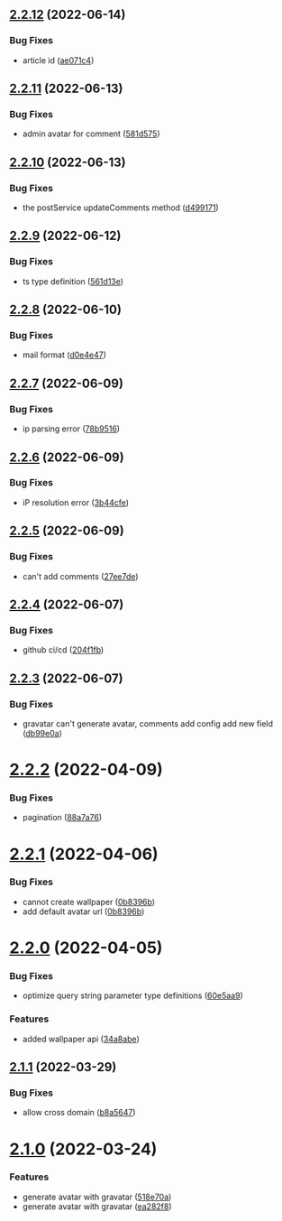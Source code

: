 ## [2.2.12](https://github.com/wujihua118/nest-api-server/compare/v2.2.11...v2.2.12) (2022-06-14)


### Bug Fixes

* article id ([ae071c4](https://github.com/wujihua118/nest-api-server/commit/ae071c4dc95880342cc5b1a416c347af4f7225e3))

## [2.2.11](https://github.com/wujihua118/nest-api-server/compare/v2.2.10...v2.2.11) (2022-06-13)


### Bug Fixes

* admin avatar for comment ([581d575](https://github.com/wujihua118/nest-api-server/commit/581d575baf676aa68dec4b2a5c7737bd61b3e66e))

## [2.2.10](https://github.com/wujihua118/nest-api-server/compare/v2.2.9...v2.2.10) (2022-06-13)


### Bug Fixes

* the postService updateComments method ([d499171](https://github.com/wujihua118/nest-api-server/commit/d4991711aa5dad0e6d480b894d2c0be27025ccf3))

## [2.2.9](https://github.com/wujihua118/nest-api-server/compare/v2.2.8...v2.2.9) (2022-06-12)


### Bug Fixes

* ts type definition ([561d13e](https://github.com/wujihua118/nest-api-server/commit/561d13ebe86e7987458c1787d50677554af8fc26))

## [2.2.8](https://github.com/wujihua118/nest-api-server/compare/v2.2.7...v2.2.8) (2022-06-10)


### Bug Fixes

* mail format ([d0e4e47](https://github.com/wujihua118/nest-api-server/commit/d0e4e473ecd65e6227db3a1bd79f865927505e11))

## [2.2.7](https://github.com/wujihua118/nest-api-server/compare/v2.2.6...v2.2.7) (2022-06-09)


### Bug Fixes

* ip parsing error ([78b9516](https://github.com/wujihua118/nest-api-server/commit/78b9516745a3daea1b1a53df005c113ae5c82836))

## [2.2.6](https://github.com/wujihua118/nest-api-server/compare/v2.2.5...v2.2.6) (2022-06-09)


### Bug Fixes

* iP resolution error ([3b44cfe](https://github.com/wujihua118/nest-api-server/commit/3b44cfe8700b4fa01618fa8bb0a93ce70f043d67))

## [2.2.5](https://github.com/wujihua118/nest-api-server/compare/v2.2.4...v2.2.5) (2022-06-09)


### Bug Fixes

* can't add comments ([27ee7de](https://github.com/wujihua118/nest-api-server/commit/27ee7de20863699326286f66236b22c8edd8f77e))

## [2.2.4](https://github.com/wujihua118/nest-api-server/compare/v2.2.3...v2.2.4) (2022-06-07)


### Bug Fixes

* github ci/cd ([204f1fb](https://github.com/wujihua118/nest-api-server/commit/204f1fb03f808f75e41e004d5beb23fd3e0c712b))

## [2.2.3](https://github.com/wujihua118/nest-api-server/compare/v2.2.2...v2.2.3) (2022-06-07)


### Bug Fixes

* gravatar can't generate avatar, comments add config add new field ([db99e0a](https://github.com/wujihua118/nest-api-server/commit/db99e0a899c87cacf7e11f694fb258c8aa262a15))

# [2.2.2](https://github.com/wujihua118/nest-api-server/compare/v2.2.1...v2.2.2) (2022-04-09)


### Bug Fixes

* pagination ([88a7a76](https://github.com/wujihua118/nest-api-server/commit/88a7a765ef7a88abdeca45fa742aa5c81098bb7c))


# [2.2.1](https://github.com/wujihua118/nest-api-server/compare/v2.2.0...v2.2.1) (2022-04-06)


### Bug Fixes

* cannot create wallpaper ([0b8396b](https://github.com/wujihua118/nest-api-server/commit/0b8396bbc8ff866c11d3e33cc7c362d8ca4524a3))
* add default avatar url ([0b8396b](https://github.com/wujihua118/nest-api-server/commit/0b8396bbc8ff866c11d3e33cc7c362d8ca4524a3))


# [2.2.0](https://github.com/wujihua118/nest-api-server/compare/v2.1.1...v2.2.0) (2022-04-05)


### Bug Fixes

* optimize query string parameter type definitions ([60e5aa9](https://github.com/wujihua118/nest-api-server/commit/60e5aa9e706917bf07f2273eb6790bf799488b63))


### Features

* added wallpaper api ([34a8abe](https://github.com/wujihua118/nest-api-server/commit/34a8abe9b8f9a89677bad6083b2922577c694b41))

## [2.1.1](https://github.com/wujihua118/nest-api-server/compare/v2.1.0...v2.1.1) (2022-03-29)


### Bug Fixes

* allow cross domain ([b8a5647](https://github.com/wujihua118/nest-api-server/commit/b8a56475a61967a0a601db9073533aa7ede3224b))

# [2.1.0](https://github.com/wujihua118/nest-api-server/compare/v2.0.1...v2.1.0) (2022-03-24)


### Features

* generate avatar with gravatar ([518e70a](https://github.com/wujihua118/nest-api-server/commit/518e70a370849025050efe215a6cf8a71d011bcb))
* generate avatar with gravatar ([ea282f8](https://github.com/wujihua118/nest-api-server/commit/ea282f808795b7c13161f0289582d840576cfd65))

